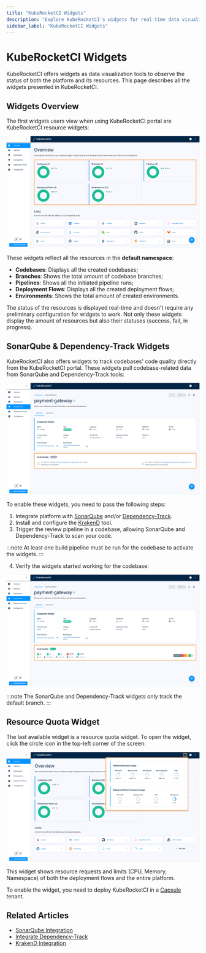 ```yaml
---
title: "KubeRocketCI Widgets"
description: "Explore KubeRocketCI's widgets for real-time data visualization of platform resources, including code quality and resource quotas, enhancing observability."
sidebar_label: "KubeRocketCI Widgets"
---
```

<!-- markdownlint-disable MD025 -->

# KubeRocketCI Widgets

<head>
  <link rel="canonical" href="https://docs.kuberocketci.io/docs/user-guide/widgets" />
</head>

KubeRocketCI offers widgets as data visualization tools to observe the status of both the platform and its resources.
This page describes all the widgets presented in KubeRocketCI.

## Widgets Overview

The first widgets users view when using KubeRocketCI portal are KubeRocketCI resource widgets:

  ![Overview page](../assets/user-guide/widgets/resource-widgets.png "Overview page")

These widgets reflect all the resources in the **default namespace**:

* **Codebases**: Displays all the created codebases;
* **Branches**: Shows the total amount of codebase branches;
* **Pipelines**: Shows all the initiated pipeline runs;
* **Deployment Flows**: Displays all the created deployment flows;
* **Environments**: Shows the total amount of created environments.

The status of the resources is displayed real-time and doesn't require any preliminary configuration for widgets to work. Not only these widgets display the amount of resources but also their statuses (success, fail, in progress).

## SonarQube & Dependency-Track Widgets

KubeRocketCI also offers widgets to track codebases' code quality directly from the KubeRocketCI portal. These widgets pull codebase-related data from SonarQube and Dependency-Track tools:

  ![Overview page](../assets/user-guide/widgets/empty-sq-dt-widgets.png "Overview page")

To enable these widgets, you need to pass the following steps:

1. Integrate platform with [SonarQube](../operator-guide/code-quality/sonarqube.md) and/or [Dependency-Track](../operator-guide/devsecops/dependency-track.md).
2. Install and configure the [KrakenD](../operator-guide/extensions/krakend.md) tool.
3. Trigger the review pipeline in a codebase, allowing SonarQube and Dependency-Track to scan your code.

:::note
At least one build pipeline must be run for the codebase to activate the widgets.
:::

4. Verify the widgets started working for the codebase:

  ![SonarQube and Dependency-Track widgets](../assets/user-guide/widgets/active-sq-dt-widgets.png "SonarQube and Dependency-Track widgets")

:::note
The SonarQube and Dependency-Track widgets only track the default branch.
:::

## Resource Quota Widget

The last available widget is a resource quota widget. To open the widget, click the circle icon in the top-left corner of the screen:

  ![Overview page](../assets/user-guide/widgets/resource-quota-widget.png "Overview page")

This widget shows resource requests and limits (CPU, Memory, Namespace) of both the deployment flows and the entire platform.

To enable the widget, you need to deploy KubeRocketCI in a [Capsule](../operator-guide/advanced-installation/capsule.md) tenant.

## Related Articles

* [SonarQube Integration](../operator-guide/code-quality/sonarqube.md)
* [Integrate Dependency-Track](../operator-guide/devsecops/dependency-track.md)
* [KrakenD Integration](../operator-guide/extensions/krakend.md)
